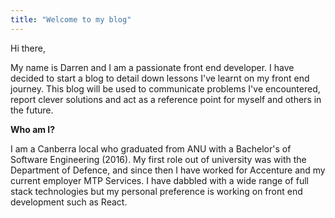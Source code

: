 ```yaml
---
title: "Welcome to my blog"
---
```



Hi there,

My name is Darren and I am a passionate front end developer. I have decided to start a blog to detail down lessons I've learnt on my front end journey. This blog will be used to communicate problems I've encountered, report clever solutions and act as a reference point for myself and others in the future.


**Who am I?**

I am a Canberra local who graduated from ANU with a Bachelor's of Software Engineering (2016). My first role out of university was with the Department of Defence, and since then I have worked for Accenture and my current employer MTP Services. I have dabbled with a wide range of full stack technologies but my personal preference is working on front end development such as React.
